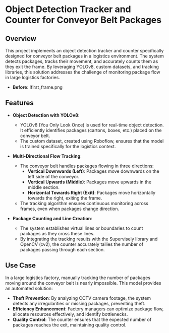 # Object Detection Tracker and Counter for Conveyor Belt Packages


## Overview

This project implements an object detection tracker and counter specifically designed for conveyor belt packages in a logistics environment. The system detects packages, tracks their movement, and accurately counts them as they exit the frame. By leveraging YOLOv8, custom datasets, and tracking libraries, this solution addresses the challenge of monitoring package flow in large logistics factories.

- **Before**:
!first_frame.png

## Features

- **Object Detection with YOLOv8**:
  - YOLOv8 (You Only Look Once) is used for real-time object detection. It efficiently identifies packages (cartons, boxes, etc.) placed on the conveyor belt.
  - The custom dataset, created using Roboflow, ensures that the model is trained specifically for the logistics context.

- **Multi-Directional Flow Tracking**:
  - The conveyor belt handles packages flowing in three directions:
    - **Vertical Downwards (Left)**: Packages move downwards on the left side of the conveyor.
    - **Vertical Upwards (Middle)**: Packages move upwards in the middle section.
    - **Horizontal Towards Right (Exit)**: Packages move horizontally towards the right, exiting the frame.
  - The tracking algorithm ensures continuous monitoring across frames, even when packages change direction.

- **Package Counting and Line Creation**:
  - The system establishes virtual lines or boundaries to count packages as they cross these lines.
  - By integrating the tracking results with the Supervisely library and OpenCV (cv2), the counter accurately tallies the number of packages passing through each section.

## Use Case

In a large logistics factory, manually tracking the number of packages moving around the conveyor belt is nearly impossible. This model provides an automated solution:
- **Theft Prevention**: By analyzing CCTV camera footage, the system detects any irregularities or missing packages, preventing theft.
- **Efficiency Enhancement**: Factory managers can optimize package flow, allocate resources effectively, and identify bottlenecks.
- **Quality Control**: The counter ensures that the expected number of packages reaches the exit, maintaining quality control.

